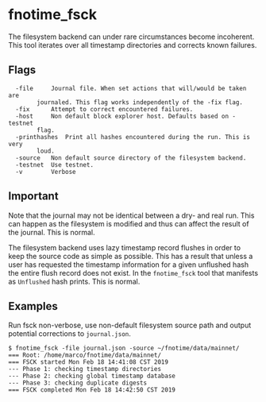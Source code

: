 fnotime_fsck
============

The filesystem backend can under rare circumstances become incoherent. This
tool iterates over all timestamp directories and corrects known failures.

## Flags

```
  -file		Journal file. When set actions that will/would be taken are
		journaled. This flag works independently of the -fix flag.
  -fix		Attempt to correct encountered failures.
  -host		Non default block explorer host. Defaults based on -testnet
		flag.
  -printhashes	Print all hashes encountered during the run. This is very
		loud.
  -source	Non default source directory of the filesystem backend.
  -testnet	Use testnet.
  -v		Verbose
```

## Important

Note that the journal may not be identical between a dry- and real run. This
can happen as the filesystem is modified and thus can affect the result of the
journal. This is normal.

The filesystem backend uses lazy timestamp record flushes in order to keep the
source code as simple as possible. This has a result that unless a user has
requested the timestamp information for a given unflushed hash the entire flush
record does not exist. In the `fnotime_fsck` tool that manifests as `Unflushed`
hash prints. This is normal.

## Examples

Run fsck non-verbose, use non-default filesystem source path and output
potential corrections to `journal.json`.
```
$ fnotime_fsck -file journal.json -source ~/fnotime/data/mainnet/
=== Root: /home/marco/fnotime/data/mainnet/
=== FSCK started Mon Feb 18 14:41:08 CST 2019
--- Phase 1: checking timestamp directories
--- Phase 2: checking global timestamp database
--- Phase 3: checking duplicate digests
=== FSCK completed Mon Feb 18 14:42:50 CST 2019
```
